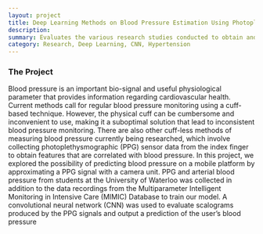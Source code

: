 ```yaml
---
layout: project
title: Deep Learning Methods on Blood Pressure Estimation Using Photoplethysmography
description:
summary: Evaluates the various research studies conducted to obtain and classify blood pressure using machine learning and photoplethysmography. Explored the possibility of predicting blood pressure on a mobile platform.
category: Research, Deep Learning, CNN, Hypertension
---
```

### The Project

Blood pressure is an important bio-signal and useful physiological parameter that provides information regarding cardiovascular health. Current methods call for regular blood pressure monitoring using a cuff-based technique. However, the physical cuff can be cumbersome and inconvenient to use, making it a suboptimal solution that lead to inconsistent blood pressure monitoring. There are also other cuff-less methods of measuring blood pressure currently being researched, which involve collecting photoplethysmographic (PPG) sensor data from the index finger to obtain features that are correlated with blood pressure. In this project, we explored the possibility of predicting blood pressure on a mobile platform by approximating a PPG signal with a camera unit. PPG and arterial blood pressure from students at the University of Waterloo was collected in addition to the data recordings from the Multiparameter Intelligent Monitoring in Intensive Care (MIMIC) Database to train our model. A convolutional neural network (CNN) was used to evaluate scalograms produced by the PPG signals and output a prediction of the user’s blood pressure
